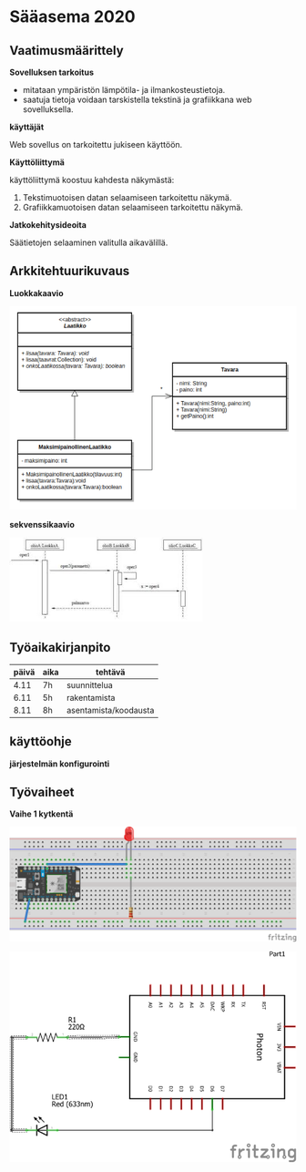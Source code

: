 # Sääasema 2020
## Vaatimusmäärittely

**Sovelluksen tarkoitus**
* mitataan ympäristön lämpötila- ja ilmankosteustietoja.
* saatuja tietoja voidaan tarskistella tekstinä ja grafiikkana web sovelluksella.

**käyttäjät**

Web sovellus on tarkoitettu jukiseen käyttöön.

**Käyttöliittymä**

käyttöliittymä koostuu kahdesta näkymästä:

1. Tekstimuotoisen datan selaamiseen tarkoitettu näkymä.
1. Grafiikkamuotoisen datan selaamiseen tarkoitettu näkymä. 

**Jatkokehitysideoita**

Säätietojen selaaminen valitulla aikavälillä.


## Arkkitehtuurikuvaus
**Luokkakaavio**

![image of luokkakaavio](luokkakaavio-abstraktit.png)

**sekvenssikaavio**

![image of skvenssikaavio](lataus.jpg)

## Työaikakirjanpito

päivä | aika | tehtävä
------------ | ------------- | -----------
4.11 | 7h | suunnittelua
6.11 | 5h | rakentamista
8.11 | 8h | asentamista/koodausta
## käyttöohje

**järjestelmän konfigurointi**

## Työvaiheet
**Vaihe 1 kytkentä**

![image of kytkentä](hienompinimi.png)

![image of kytkentä](hienonimi.png)

